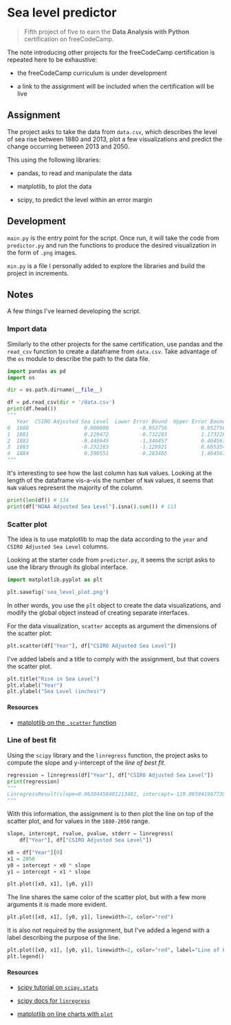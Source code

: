 # Sea level predictor

> Fifth project of five to earn the **Data Analysis with Python** certification on freeCodeCamp.

The note introducing other projects for the freeCodeCamp certification is repeated here to be exhaustive:

- the freeCodeCamp curriculum is under development

- a link to the assignment will be included when the certification will be live

## Assignment

The project asks to take the data from `data.csv`, which describes the level of sea rise between 1880 and 2013, plot a few visualizations and predict the change occurring between 2013 and 2050.

This using the following libraries:

- pandas, to read and manipulate the data

- matplotlib, to plot the data

- scipy, to predict the level within an error margin

## Development

`main.py` is the entry point for the script. Once run, it will take the code from `predictor.py` and run the functions to produce the desired visualization in the form of `.png` images.

`min.py` is a file I personally added to explore the libraries and build the project in increments.

## Notes

A few things I've learned developing the script.

### Import data

Similarly to the other projects for the same certification, use pandas and the `read_csv` function to create a dataframe from `data.csv`. Take advantage of the `os` module to describe the path to the data file.

```py
import pandas as pd
import os

dir = os.path.dirname(__file__)

df = pd.read_csv(dir + '/data.csv')
print(df.head())
"""
   Year  CSIRO Adjusted Sea Level  Lower Error Bound  Upper Error Bound  NOAA Adjusted Sea Level
0  1880                  0.000000          -0.952756           0.952756                      NaN
1  1881                  0.220472          -0.732283           1.173228                      NaN
2  1882                 -0.440945          -1.346457           0.464567                      NaN
3  1883                 -0.232283          -1.129921           0.665354                      NaN
4  1884                  0.590551          -0.283465           1.464567                      NaN
"""
```

It's interesting to see how the last column has `NaN` values. Looking at the length of the dataframe vis-a-vis the number of `NaN` values, it seems that `NaN` values represent the majority of the column.

```py
print(len(df)) # 134
print(df["NOAA Adjusted Sea Level"].isna().sum()) # 113
```

### Scatter plot

The idea is to use matplotlib to map the data according to the `year` and `CSIRO Adjusted Sea Level` columns.

Looking at the starter code from `predictor.py`, it seems the script asks to use the library through its global interface.

```py
import matplotlib.pyplot as plt

plt.savefig('sea_level_plot.png')
```

In other words, you use the `plt` object to create the data visualizations, and modify the global object instead of creating separate interfaces.

For the data visualization, `scatter` accepts as argument the dimensions of the scatter plot:

```py
plt.scatter(df["Year"], df["CSIRO Adjusted Sea Level"])
```

I've added labels and a title to comply with the assignment, but that covers the scatter plot.

```py
plt.title("Rise in Sea Level")
plt.xlabel("Year")
plt.ylabel("Sea Level (inches)")
```

#### Resources

- [matplotlib on the `.scatter` function](https://matplotlib.org/api/_as_gen/matplotlib.pyplot.scatter.html)

### Line of best fit

Using the `scipy` library and the `linregress` function, the project asks to compute the slope and y-intercept of the _line of best fit_.

```py
regression = linregress(df["Year"], df["CSIRO Adjusted Sea Level"])
print(regression)
"""
LinregressResult(slope=0.06304458401213482, intercept=-119.06594196773983, rvalue=0.9847571311825853, pvalue=3.788696979107662e-102, stderr=0.000969211871328706)
"""
```

With this information, the assignment is to then plot the line on top of the scatter plot, and for values in the `1880-2050` range.

```py
slope, intercept, rvalue, pvalue, stderr = linregress(
    df["Year"], df["CSIRO Adjusted Sea Level"])

x0 = df["Year"][0]
x1 = 2050
y0 = intercept + x0 * slope
y1 = intercept + x1 * slope

plt.plot([x0, x1], [y0, y1])
```

The line shares the same color of the scatter plot, but with a few more arguments it is made more evident.

```py
plt.plot([x0, x1], [y0, y1], linewidth=2, color="red")
```

It is also not required by the assignment, but I've added a legend with a label describing the purpose of the line.

```py
plt.plot([x0, x1], [y0, y1], linewidth=2, color="red", label="Line of best fit")
plt.legend()
```

#### Resources

- [scipy tutorial on `scipy.stats`](https://docs.scipy.org/doc/scipy/reference/tutorial/stats.html)

- [scipy docs for `linregress`](https://docs.scipy.org/doc/scipy/reference/generated/scipy.stats.linregress.html)

- [matplotlib on line charts with `plot`](https://matplotlib.org/3.1.0/api/_as_gen/matplotlib.pyplot.plot.html)

<!--
*
* Plot a new line of best fit just using the data from year 2000 through the most recent year in the dataset. Make the line also go through the year 2050 to predict the sea level rise in 2050 if the rate of rise continues as it has since the year 2000.
* The x label should be "Year", the y label should be "Sea Level (inches)", and the title should be "Rise in Sea Level".

Unit tests are written for you under `test_module.py`.

### Development

For development, you can use `main.py` to test your functions. Click the "run" button and `main.py` will run.

### Testing

We imported the tests from `test_module.py` to `main.py` for your convenience. The tests will run automatically whenever you hit the "run" button.

### Submitting

Copy your project's URL and submit it to freeCodeCamp.

### Data Source
Global Average Absolute Sea Level Change, 1880-2014 from the US Environmental Protection Agency using data from CSIRO, 2015; NOAA, 2015.
https://datahub.io/core/sea-level-rise

-->
